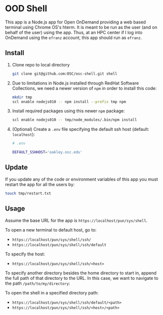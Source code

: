 # OOD Shell

This app is a Node.js app for Open OnDemand providing a web based terminal using Chrome OS's hterm. It is meant to be run as the user (and on behalf of the user) using the app. Thus, at an HPC center if I log into OnDemand using the `efranz` account, this app should run as `efranz`.

## Install

1.  Clone repo to local directory

    ```sh
    git clone git@github.com:OSC/osc-shell.git shell
    ```

2.  Due to limitations in Node.js installed through RedHat Software Collections,
    we need a newer version of `npm` in order to install this code:

    ```sh
    mkdir tmp
    scl enable nodejs010 -- npm install --prefix tmp npm
    ```

3. Install required packages using this newer `npm` package:

    ```sh
    scl enable nodejs010 -- tmp/node_modules/.bin/npm install
    ```

4. (Optional) Create a `.env` file specifying the default ssh host (default:
   `localhost`):

    ```sh
    # .env

    DEFAULT_SSHHOST='oakley.osc.edu'
    ```

## Update

If you update any of the code or environment variables of this app you must
restart the app for all the users by:

```sh
touch tmp/restart.txt
```

## Usage

Assume the base URL for the app is `https://localhost/pun/sys/shell`.

To open a new terminal to default host, go to:

- `https://localhost/pun/sys/shell/ssh/`
- `https://localhost/pun/sys/shell/ssh/default`

To specify the host:

- `https://localhost/pun/sys/shell/ssh/<host>`

To specify another directory besides the home directory to start in, append the
full path of that directory to the URL. In this case, we want to navigate to
the path `/path/to/my/directory`:

To open the shell in a specified directory path:

- `https://localhost/pun/sys/shell/ssh/default/<path>`
- `https://localhost/pun/sys/shell/ssh/<host>/<path>`
